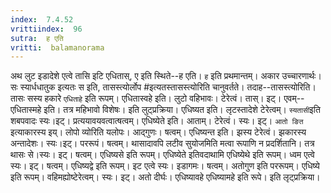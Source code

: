 ```yaml
---
index:  7.4.52
vrittiindex:  96
sutra:  ह एति
vritti:  balamanorama 
---
```


अथ लुट इडादेशे एत्वे तासि इटि एधितास्, ए इति स्थिते--ह एति। `ह` इति प्रथमान्तम्। अकार उच्चारणार्थः। सः स्यार्धधातुक इत्यतः स इति, तासस्त्योर्लोप #इत्यतस्तासस्त्योरिति चानुवर्तते। तदाह--तासस्त्योरिति। तासः सस्य हकारे `एधिताहे` इति रूपम्। एधितास्वहे इति। लुटो वहिभावः। टेरेत्वं। तास्। इट्। एवम्-- एधितास्महे इति। तत्र महिभावो विशेषः। इति लुट्प्रक्रिया। एधिष्यत इति। लृटस्तादेशे टेरेत्वम्। `स्यतासी`इति शबपवादः स्यः।इट्। प्रत्ययावयवत्वात्षत्वम्। एधिष्येते इति। आताम्। टेरेत्वं। स्यः। इट्। `आतो ङित` इत्याकारस्य इय्। लोपो व्योरिति यलोपः। आद्गुणः। षत्वम्। एधिष्यन्त इति। झस्य टेरेत्वं। झकारस्य अन्तादेशः। स्यः।इट्। पररूपं। षत्वम्। थासादावपि लटीव सुयोजमिति मत्वा रूपाणि न प्रदर्शितानि। तत्र थासः से।स्यः। इट्। षत्वम्। एधिष्यसे इति रूपम्। एधिष्येते इतिवदाथामि एधिष्येथे इति रूपम्। ध्वम एत्वे स्यः। इट्। षत्वम्। एधिष्यद्वे इति रूपम्। इट एत्वे स्यः। इडागमः। षत्वम्। अतोगुण इति पररूपम्। एधिष्ये इति रूपम्। वहिमह्योष्टेरेत्वम्। स्यः। इट्। अतो दीर्घः। एधिष्यावहे एधिष्यामहे इति रूपे। इति लृट्प्रक्रिया।

